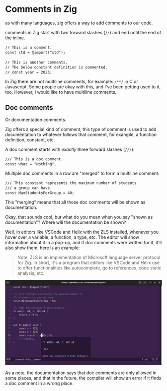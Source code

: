 # Comments in Zig

as with many languages, zig offers a way to add comments
to our code.

comments in Zig start with two forward slashes (`//`) and end until
the end of the inline.

```zig
// This is a comment.
const std = @import("std");

// This is another comments.
// The below constant definition is commented.
// const year = 2023;
```

In Zig there are not multiline comments, for example: `/**/` in C or Javascript.
Some people are okay with this, and I've been getting used to it, too. However,
I would like to have multiline comments.

## Doc comments

Or documentation comments.

Zig offers a special kind of comment, this type of comment is used
to add documentation to whatever follows that comment, for example, a function
definition, constant, etc.

A doc comment starts with _exactly_ three forward slashes (`///`):

```zig
/// This is a doc comment.
const what = "Nothing".
```

Multiple doc comments in a row are "merged" to form a multiline comment:

```zig
/// This constant represents the maximum number of students
/// a group can have.
const MaxStudentsPerGroup = 40;
```

This "merging" means that all those doc comments will be shown as documentation.

Okay, that sounds cool, but what do you mean when you say "shown as documentation"?
Where will the documentation be shown?

Well, in editors like VSCode and Helix with the ZLS installed, whenever you hover
over a variable, a function, a type, etc. The editor will show information about it
in a pop-up, and if doc comments were written for it, it'll also show them, here is
an example:

> Note: ZLS is an implementation of Microsoft language server protocol for Zig.
> In short, it's a program that editors like VSCode and Helix use to offer functionalities
> like autocomplete, go to references, code static analysis, etc.

![Doc comments shown when seeing function information.](../assets/doc-comments-hover.png)

As a note, the documentation says that doc comments are only
allowed in some places, and that in the future, the compiler
will show an error if it finds a doc comment in a wrong place.

